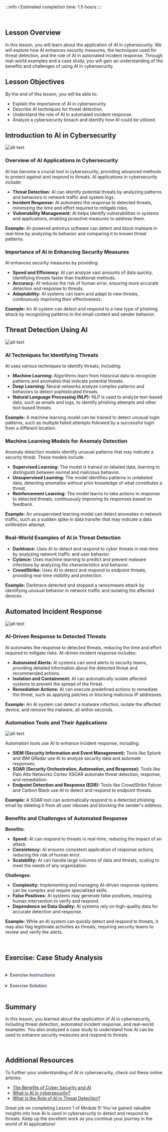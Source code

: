 <!-- # **Lesson 1: AI in Cybersecurity** -->

<br>

:::info
:information_source: Estimated completion time: 1.5 hours
:::

<br>

## **Lesson Overview**

In this lesson, you will learn about the application of AI in cybersecurity. We will explore how AI enhances security measures, the techniques used for threat detection, and the role of AI in automated incident response. Through real-world examples and a case study, you will gain an understanding of the benefits and challenges of using AI in cybersecurity.

## **Lesson Objectives**

By the end of this lesson, you will be able to:

- Explain the importance of AI in cybersecurity.
- Describe AI techniques for threat detection.
- Understand the role of AI in automated incident response.
- Analyze a cybersecurity breach and identify how AI could be utilized.

## **Introduction to AI in Cybersecurity**

![alt text](https://education-team-2020.s3.eu-west-1.amazonaws.com/ai-async-1/module-5-field-specific-ai-applications-and-tools/lesson-1/ai-cybersecurity.jpg)

### Overview of AI Applications in Cybersecurity

AI has become a crucial tool in cybersecurity, providing advanced methods to protect against and respond to threats. AI applications in cybersecurity include:

- **Threat Detection:** AI can identify potential threats by analyzing patterns and behaviors in network traffic and system logs.
- **Incident Response:** AI automates the response to detected threats, minimizing the time and effort required to mitigate risks.
- **Vulnerability Management:** AI helps identify vulnerabilities in systems and applications, enabling proactive measures to address them.

**Example:** AI-powered antivirus software can detect and block malware in real-time by analyzing its behavior and comparing it to known threat patterns.

### Importance of AI in Enhancing Security Measures

AI enhances security measures by providing:

- **Speed and Efficiency:** AI can analyze vast amounts of data quickly, identifying threats faster than traditional methods.
- **Accuracy:** AI reduces the risk of human error, ensuring more accurate detection and response to threats.
- **Adaptability:** AI systems can learn and adapt to new threats, continuously improving their effectiveness.

**Example:** An AI system can detect and respond to a new type of phishing attack by recognizing patterns in the email content and sender behavior.

## **Threat Detection Using AI**

![alt text](https://education-team-2020.s3.eu-west-1.amazonaws.com/ai-async-1/module-5-field-specific-ai-applications-and-tools/lesson-1/threat-detection-ai.png)

### AI Techniques for Identifying Threats

AI uses various techniques to identify threats, including:

- **Machine Learning:** Algorithms learn from historical data to recognize patterns and anomalies that indicate potential threats.
- **Deep Learning:** Neural networks analyze complex patterns and behaviors to detect sophisticated threats.
- **Natural Language Processing (NLP):** NLP is used to analyze text-based data, such as emails and logs, to identify phishing attempts and other text-based threats.

**Example:** A machine learning model can be trained to detect unusual login patterns, such as multiple failed attempts followed by a successful login from a different location.

### Machine Learning Models for Anomaly Detection

Anomaly detection models identify unusual patterns that may indicate a security threat. These models include:

- **Supervised Learning:** The model is trained on labeled data, learning to distinguish between normal and malicious behavior.
- **Unsupervised Learning:** The model identifies patterns in unlabeled data, detecting anomalies without prior knowledge of what constitutes a threat.
- **Reinforcement Learning:** The model learns to take actions in response to detected threats, continuously improving its responses based on feedback.

**Example:** An unsupervised learning model can detect anomalies in network traffic, such as a sudden spike in data transfer that may indicate a data exfiltration attempt.

### Real-World Examples of AI in Threat Detection

- **Darktrace:** Uses AI to detect and respond to cyber threats in real-time by analyzing network traffic and user behavior.
- **Cylance:** Uses machine learning to predict and prevent malware infections by analyzing file characteristics and behavior.
- **CrowdStrike:** Uses AI to detect and respond to endpoint threats, providing real-time visibility and protection.

**Example:** Darktrace detected and stopped a ransomware attack by identifying unusual behavior in network traffic and isolating the affected devices.

## **Automated Incident Response**

![alt text](https://education-team-2020.s3.eu-west-1.amazonaws.com/ai-async-1/module-5-field-specific-ai-applications-and-tools/lesson-1/automated-incident-response.jpg)

### AI-Driven Response to Detected Threats

AI automates the response to detected threats, reducing the time and effort required to mitigate risks. AI-driven incident response includes:

- **Automated Alerts:** AI systems can send alerts to security teams, providing detailed information about the detected threat and recommended actions.
- **Isolation and Containment:** AI can automatically isolate affected systems to prevent the spread of the threat.
- **Remediation Actions:** AI can execute predefined actions to remediate the threat, such as applying patches or blocking malicious IP addresses.

**Example:** An AI system can detect a malware infection, isolate the affected device, and remove the malware, all within seconds.

### Automation Tools and Their Applications

![alt text](https://education-team-2020.s3.eu-west-1.amazonaws.com/ai-async-1/module-5-field-specific-ai-applications-and-tools/lesson-1/automation-tools.jpg)

Automation tools use AI to enhance incident response, including:

- **SIEM (Security Information and Event Management):** Tools like Splunk and IBM QRadar use AI to analyze security data and automate responses.
- **SOAR (Security Orchestration, Automation, and Response):** Tools like Palo Alto Networks Cortex XSOAR automate threat detection, response, and remediation.
- **Endpoint Detection and Response (EDR):** Tools like CrowdStrike Falcon and Carbon Black use AI to detect and respond to endpoint threats.

**Example:** A SOAR tool can automatically respond to a detected phishing email by deleting it from all user inboxes and blocking the sender's address.

### Benefits and Challenges of Automated Response

**Benefits:**

- **Speed:** AI can respond to threats in real-time, reducing the impact of an attack.
- **Consistency:** AI ensures consistent application of response actions, reducing the risk of human error.
- **Scalability:** AI can handle large volumes of data and threats, scaling to meet the needs of any organization.

**Challenges:**

- **Complexity:** Implementing and managing AI-driven response systems can be complex and require specialized skills.
- **False Positives:** AI systems may generate false positives, requiring human intervention to verify and respond.
- **Dependence on Data Quality:** AI systems rely on high-quality data for accurate detection and response.

**Example:** While an AI system can quickly detect and respond to threats, it may also flag legitimate activities as threats, requiring security teams to review and verify the alerts.

<br />

## **Exercise: Case Study Analysis**

<br />

<details style="font-size: 14px; cursor: pointer; outline: none; color: #575d70;">
<summary><strong>Exercise Instructions</strong></summary>

Read the following case study and answer the questions based on the lesson content.

**Case Study:** A financial services company experienced a security breach where attackers gained access to sensitive customer data by exploiting a vulnerability in the company's web application. The breach was not detected for several weeks, allowing the attackers to exfiltrate a large amount of data.

**Questions:**

1. What AI techniques could have been used to detect the breach earlier?
2. How could AI-driven incident response have minimized the impact of the breach?
3. What are the potential benefits and challenges of using AI in this scenario?

</details>

<br />

<details style="font-size: 14px; cursor: pointer; outline: none; color: #575d70;">
<summary><strong>Exercise Solution</strong></summary>

**Question 1:** What AI techniques could have been used to detect the breach earlier?

**Answer:** Machine learning models for anomaly detection could have identified unusual patterns in network traffic and user behavior. Deep learning techniques could have detected sophisticated attacks by analyzing complex behaviors. Natural language processing (NLP) could have identified phishing attempts or other text-based threats.

**Question 2:** How could AI-driven incident response have minimized the impact of the breach?

**Answer:** AI-driven incident response could have sent automated alerts to security teams, isolated affected systems, and executed remediation actions to address the vulnerability. This would have reduced the time taken to respond to the breach and limited the amount of data exfiltrated by the attackers.

**Question 3:** What are the potential benefits and challenges of using AI in this scenario?

**Answer:**

**Benefits:**

- Speed: AI could have detected and responded to the breach in real-time, reducing the impact.
- Accuracy: AI would have reduced the risk of human error in detecting and responding to the breach.
- Scalability: AI could handle large volumes of data and threats, scaling to meet the needs of the organization.

**Challenges:**

- Complexity: Implementing and managing AI-driven response systems can be complex and require specialized skills.
- False Positives: AI systems may generate false positives, requiring human intervention to verify and respond.
- Dependence on Data Quality: AI systems rely on high-quality data for accurate detection and response.

</details>

<br />

## **Summary**

In this lesson, you learned about the application of AI in cybersecurity, including threat detection, automated incident response, and real-world examples. You also analyzed a case study to understand how AI can be used to enhance security measures and respond to threats.

<br />

## **Additional Resources**

To further your understanding of AI in cybersecurity, check out these online articles:

- [The Benefits of Cyber Security and AI](https:https://www.pentestpeople.com/blog-posts/the-benefits-of-cyber-security-and-ai)
- [What is AI in cybersecurity?](https://www.sophos.com/en-us/cybersecurity-explained/ai-in-cybersecurity)
- [What Is the Role of AI in Threat Detection?](https://www.paloaltonetworks.com/cyberpedia/ai-in-threat-detection)

Great job on completing Lesson 1 of Module 5! You've gained valuable insights into how AI is used in cybersecurity to detect and respond to threats. Keep up the excellent work as you continue your journey in the world of AI applications!
